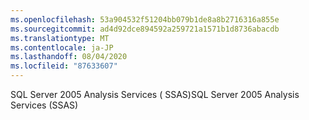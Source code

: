 ```yaml
---
ms.openlocfilehash: 53a904532f51204bb079b1de8a8b2716316a855e
ms.sourcegitcommit: ad4d92dce894592a259721a1571b1d8736abacdb
ms.translationtype: MT
ms.contentlocale: ja-JP
ms.lasthandoff: 08/04/2020
ms.locfileid: "87633607"
---
```

<span data-ttu-id="a5d01-101">SQL Server 2005 Analysis Services \( SSAS\)</span><span class="sxs-lookup"><span data-stu-id="a5d01-101">SQL Server 2005 Analysis Services \(SSAS\)</span></span>
